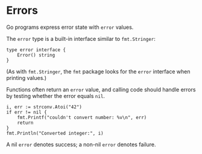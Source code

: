 # Errors


Go programs express error state with `error` values.

The `error` type is a built-in interface similar to `fmt.Stringer`:

	type error interface {
		Error() string
	}

(As with `fmt.Stringer`, the `fmt` package looks for the `error` interface when
printing values.)

Functions often return an `error` value, and calling code should handle errors
by testing whether the error equals `nil`.

	i, err := strconv.Atoi("42")
	if err != nil {
		fmt.Printf("couldn't convert number: %v\n", err)
		return
	}
	fmt.Println("Converted integer:", i)

A nil `error` denotes success; a non-nil `error` denotes failure.

